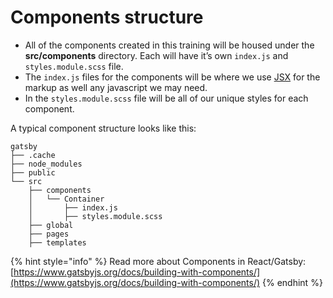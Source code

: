 # Components structure

* All of the components created in this training will be housed under the **src/components** directory. Each will have it’s own `index.js` and `styles.module.scss` file.
* The `index.js` files for the components will be where we use [JSX](https://reactjs.org/docs/introducing-jsx.html) for the markup as well any javascript we may need. 
* In the `styles.module.scss` file will be all of our unique styles for each component.

A typical component structure looks like this:

```text
gatsby
├── .cache
├── node_modules
├── public
└── src
    ├── components
    │   └── Container
    │       ├── index.js
    │       ├── styles.module.scss
    ├── global
    ├── pages
    ├── templates
```

{% hint style="info" %}
Read more about Components in React/Gatsby: [https://www.gatsbyjs.org/docs/building-with-components/](https://www.gatsbyjs.org/docs/building-with-components/)
{% endhint %}





